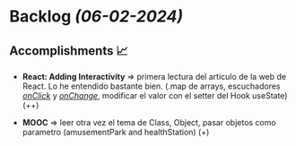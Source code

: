 # Backlog *(06-02-2024)*

## Accomplishments :chart_with_upwards_trend:

- **React: Adding Interactivity** => primera lectura del articulo de la web de React. Lo he entendido bastante bien. (.map de arrays, escuchadores *<u>onClick</u>* y *<u>onChange</u>*, modificar el valor con el setter del Hook useState) (++) 

- **MOOC** => leer otra vez el tema de Class, Object, pasar objetos como parametro (amusementPark and healthStation) (+)

